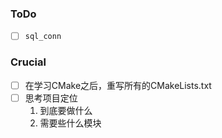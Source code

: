 ### ToDo
- [ ] ``sql_conn``

### Crucial
- [ ] 在学习CMake之后，重写所有的CMakeLists.txt
- [ ] 思考项目定位
    1. 到底要做什么
    2. 需要些什么模块